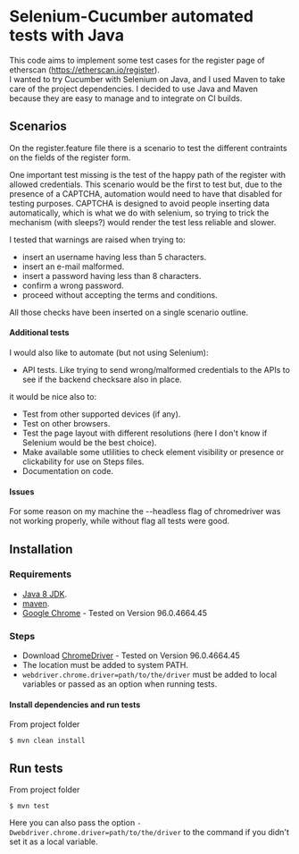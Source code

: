 # Selenium-Cucumber automated tests with Java #

This code aims to implement some test cases for the register page of etherscan (https://etherscan.io/register).  
I wanted to try Cucumber with Selenium on Java, and I used Maven to take care of the project dependencies. I decided to use Java and Maven because they are easy to manage and to integrate on CI builds. 

## Scenarios ##
On the register.feature file there is a scenario to test the different contraints on the fields of the register form.

One important test missing is the test of the happy path of the register with allowed credentials. This scenario would be the first to test but, due to the presence of a CAPTCHA, automation would need to have that disabled for testing purposes. CAPTCHA is designed to avoid people inserting data automatically, which is what we do with selenium, so trying to trick the mechanism (with sleeps?) would render the test less reliable and slower.

I tested that warnings are raised when trying to:

- insert an username having less than 5 characters.
- insert an e-mail malformed.
- insert a password having less than 8 characters.
- confirm a wrong password.
- proceed without accepting the terms and conditions. 

All those checks have been inserted on a single scenario outline.  

#### Additional tests ####
I would also like to automate (but not using Selenium):
* API tests. Like trying to send wrong/malformed credentials to the APIs to see if the backend checksare also in place.

it would be nice also to:
* Test from other supported devices (if any).
* Test on other browsers.
* Test the page layout with different resolutions (here I don't know if Selenium would be the best choice).
* Make available some utlilities to check element visibility or presence or clickability for use on Steps files.
* Documentation on code.

#### Issues ####
For some reason on my machine the --headless flag of chromedriver was not working properly, while without flag all tests were good.

## Installation ##

### Requirements ###

* [Java 8 JDK](https://www.oracle.com/technetwork/java/javase/downloads/jdk8-downloads-2133151.html).
* [maven](https://maven.apache.org/download.cgi).
* [Google Chrome](https://www.google.com/chrome) - Tested on Version 96.0.4664.45

### Steps ###
* Download [ChromeDriver](http://chromedriver.chromium.org) - Tested on Version 96.0.4664.45
* The location must be added to system PATH.
* `webdriver.chrome.driver=path/to/the/driver` must be added to local variables or passed as an option when running tests.


#### Install dependencies and run tests ####
From project folder

```console
$ mvn clean install
```

## Run tests ##
From project folder

```console
$ mvn test
```
  
Here you can also pass the option `-Dwebdriver.chrome.driver=path/to/the/driver` to the command if you didn't set it as a local variable.


